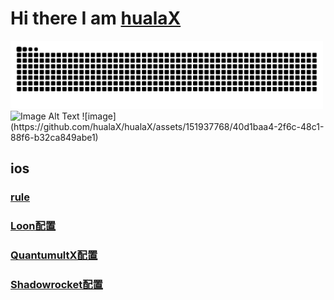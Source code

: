 # Hi there I am [hualaX](https://www.github.com/hualaX)
<img src="https://raw.githubusercontent.com/BEPb/BEPb/output/github-contribution-grid-snake.svg" alt="Image Alt Text" width="500"/>
<img src="https://github.com/hualaX/hualaX/assets/151937768/43d0ac46-8f3b-425c-812d-3fa2d4708816" alt="Image Alt Text" width="150"/> 
![image](https://github.com/hualaX/hualaX/assets/151937768/40d1baa4-2f6c-48c1-88f6-b32ca849abe1)


## ios

### [rule](https://www.github.com/hualaX/ios/tree/main/rule)

### [Loon配置](https://www.github.com/hualaX/ios/tree/main/loon_profile.conf)

### [QuantumultX配置](https://www.github.com/hualaX/ios/tree/main/quantumultX_profile.conf)

### [Shadowrocket配置](https://github.com/hualaX/ios/tree/main/shadowrocket_profile.conf)


